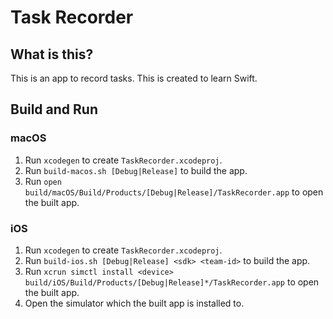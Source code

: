 # Task Recorder

## What is this?

This is an app to record tasks.
This is created to learn Swift.

## Build and Run

### macOS

1. Run `xcodegen` to create `TaskRecorder.xcodeproj`.
2. Run `build-macos.sh [Debug|Release]` to build the app.
3. Run `open build/macOS/Build/Products/[Debug|Release]/TaskRecorder.app` to open the built app.

### iOS

1. Run `xcodegen` to create `TaskRecorder.xcodeproj`.
2. Run `build-ios.sh [Debug|Release] <sdk> <team-id>` to build the app.
3. Run `xcrun simctl install <device> build/iOS/Build/Products/[Debug|Release]*/TaskRecorder.app` to open the built app.
4. Open the simulator which the built app is installed to.
